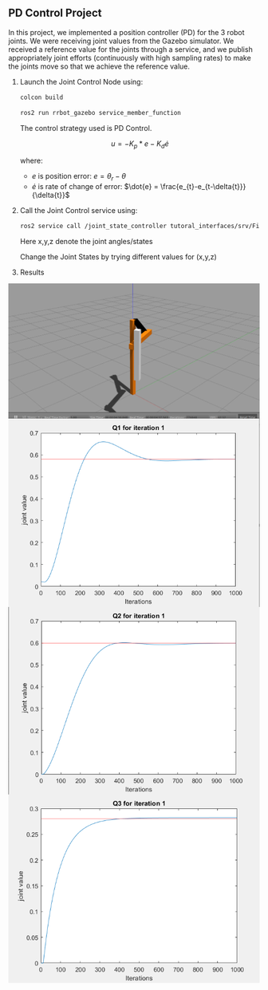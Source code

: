 ## PD Control Project

In this project, we implemented a position controller (PD) for the 3 robot joints. We were receiving joint values from the Gazebo simulator. We received a reference value for the joints through a service, and
we publish appropriately joint efforts (continuously with high sampling rates) to make the joints move so that we achieve the reference value.

1. Launch the Joint Control Node using:

    ```bash
    colcon build
    ```

   ```bash
   ros2 run rrbot_gazebo service_member_function
   ```

   The control strategy used is PD Control. 

   $$u = -K_{p}*e - K_{d}\dot{e}$$

   where:

   - $e$ is position error: $e = \theta_{r} - \theta$
   - $\dot{e}$ is rate of change of error: $\dot{e} = \frac{e_{t}-e_{t-\delta{t}}}{\delta{t}}$

2. Call the Joint Control service using:

   ```bash
   ros2 service call /joint_state_controller tutoral_interfaces/srv/FirstService '{x: 1, y: 2, z: 2}'
   ```
   Here x,y,z denote the joint angles/states

   Change the Joint States by trying different values for (x,y,z)
3. Results
<img src="./images/scara_1.png" align = "center">


<img src="./images/q1.png" align = "center">
<img src="./images/q2.png" align = "center">
<img src="./images/q3.png" align = "center">

